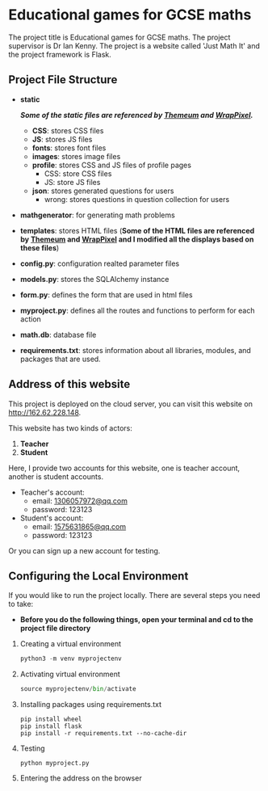 # Educational games for GCSE maths
The project title is Educational games for GCSE maths. The project supervisor is Dr Ian Kenny. The project is a website called 'Just Math It' and the project framework is Flask.

## Project File Structure
- **static**
    
    ***Some of the static files are referenced by [Themeum](http://www.themeum.com/) and  [WrapPixel](https://wrappixel.com/).***
    
    - **CSS**: stores CSS files
    - **JS**: stores JS files
    - **fonts**: stores font files
    - **images**: stores image files
    - **profile**: stores CSS and JS files of profile pages
        - CSS: store CSS files 
        - JS: store JS files
    - **json**: stores generated questions for users
        - wrong: stores questions in question collection for users
    
- **mathgenerator**: for generating math problems

- **templates**: stores HTML files (**Some of the HTML files are referenced by [Themeum](http://www.themeum.com/) and  [WrapPixel](https://wrappixel.com/) and I modified all the displays based on these files**)

- **config.py**: configuration realted parameter files

- **models.py**: stores the SQLAlchemy instance

- **form.py**: defines the form that are used in html files

- **myproject.py**: defines all the routes and functions to perform for each action

- **math.db**: database file

- **requirements.txt**: stores information about all libraries, modules, and packages that are used.

## Address of this website 

This project is deployed on the cloud server, you can visit this website on http://162.62.228.148.

This website has two kinds of actors: 

1. **Teacher** 
2. **Student**

Here, I provide two accounts for this website, one is teacher account, another is student accounts.

- Teacher's account: 
  - email: 1306057972@qq.com
  - password: 123123
- Student's account:
  - email: 1575631865@qq.com
  - password: 123123

Or you can sign up a new account for testing.

## Configuring the Local Environment

If you would like to run the project locally. There are several steps you need to take:

- **Before you do the following things, open your terminal and cd to the project file directory**

1. Creating a virtual environment

   ```python
   python3 -m venv myprojectenv
   ```

2. Activating virtual environment

   ```python
   source myprojectenv/bin/activate
   ```

3. Installing packages using requirements.txt

   ```pyth
   pip install wheel
   pip install flask
   pip install -r requirements.txt --no-cache-dir
   ```

4. Testing

   ```pyt
   python myproject.py
   ```

5. Entering the address on the browser


